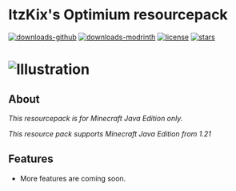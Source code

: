 # ItzKix's Optimium resourcepack

[![downloads-github](https://img.shields.io/github/downloads/ItzKix/Optimium/total?logo=github)](https://github.com/ItzKix/Optimium/releases)
[![downloads-modrinth](https://img.shields.io/badge/download-modrinth-green?logo=modrinth)](https://modrinth.com/project/optimiumrp)
[![license](https://img.shields.io/github/license/ItzKix/Optimium)](./LICENSE)
[![stars](https://img.shields.io/github/stars/ItzKix/Optimium)](https://github.com/GeForceLegend/Minecraft-3D-Default)

# ![Illustration](image-url)

## About

*This resourcepack is for Minecraft Java Edition only.*

*This resource pack supports Minecraft Java Edition from 1.21*

## Features

- More features are coming soon.





